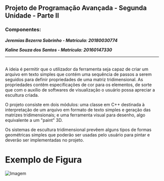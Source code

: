 ## Projeto de Programação Avançada - Segunda Unidade - Parte II

### Componentes:

**_Jeremias Bezerra Sobrinho - Matrícula: 20180030774_**

**_Kaline Souza dos Santos - Matrícula: 20160147330_**
<hr>

<br>A ideia é permitir que o utilizador da ferramenta seja capaz de criar um arquivo em texto simples que contém uma sequência de passos a serem seguidos para definir propriedades de uma matriz tridimensional. As propriedades contêm especificações de cor para os elementos, de sorte que com o auxílio de softwares de visualização o usuário possa apreciar a escultura criada.

O projeto consiste em dois módulos: uma classe em C++ destinada à interpretação de um arquivo em formato de texto simples e geração das matrizes tridimensionais; e uma ferramenta visual para desenho, algo equivalente a um "paint" 3D.

Os sistemas de escultura tridimensional prevêem alguns tipos de formas geométricas simples que poderão ser usadas pelo usuário para pintar e deverão ser implementadas no projeto.</br>

# Exemplo de Figura
![Imagem](https://github.com/JeremiasBezerra/Escultura_Digital-Figura_Geometrica/blob/main/Exemplos%20de%20figuras/Exemplo%20de%20figura%2002.png)
